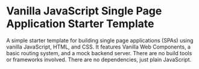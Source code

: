 # Vanilla JavaScript Single Page Application Starter Template

A simple starter template for building single page applications (SPAs) using vanilla JavaScript, HTML, and CSS. It features Vanilla Web Components, a basic routing system, and a mock backend server. There are no build tools or frameworks involved. There are no dependencies, just plain JavaScript.